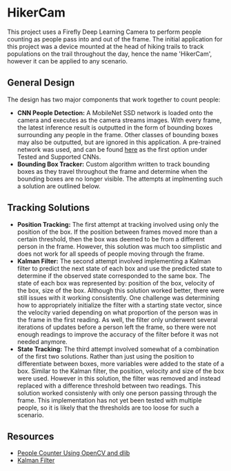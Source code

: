 # HikerCam

This project uses a Firefly Deep Learning Camera to perform people counting as people pass into and out of the frame. The initial application for this project was a device mounted at the head of hiking trails to track populations on the trail throughout the day, hence the name 'HikerCam', however it can be applied to any scenario. 

## General Design
The design has two major components that work together to count people:
* **CNN People Detection:** A MobileNet SSD network is loaded onto the camera and executes as the camera streams images. With every frame, the latest inference result is outputted in the form of bounding boxes surrounding any people in the frame. Other classes of bounding boxes may also be outputted, but are ignored in this application. A pre-trained network was used, and can be found [here](https://www.flir.ca/support-center/iis/machine-vision/application-note/neural-networks-supported-by-the-firefly-dl/) as the first option under Tested and Supported CNNs. 
* **Bounding Box Tracker:** Custom algorithm written to track bounding boxes as they travel throughout the frame and determine when the bounding boxes are no longer visible. The attempts at implmenting such a solution are outlined below.

## Tracking Solutions
* **Position Tracking:** The first attempt at tracking involved using only the position of the box. If the position between frames moved more than a certain threshold, then the box was deemed to be from a different person in the frame. However, this solution was much too simplistic and does not work for all speeds of people moving through the frame.
* **Kalman Filter:** The second attempt involved implementing a Kalman filter to predict the next state of each box and use the predicted state to determine if the observed state corresponded to the same box. The state of each box was represented by: position of the box, velocity of the box, size of the box. Although this solution worked better, there were still issues with it working consistently. One challenge was determining how to appropriately initialize the filter with a starting state vector, since the velocity varied depending on what proportion of the person was in the frame in the first reading. As well, the filter only underwent several iterations of updates before a person left the frame, so there were not enough readings to improve the accuracy of the filter before it was not needed anymore.
* **State Tracking:** The third attempt involved somewhat of a combination of the first two solutions. Rather than just using the position to differentiate between boxes, more variables were added to the state of a box. Similar to the Kalman filter, the position, velocity and size of the box were used. However in this solution, the filter was removed and instead replaced with a difference threshold between two readings. This solution worked consistenly with only one person passing through the frame. This implementation has not yet been tested with multiple people, so it is likely that the thresholds are too loose for such a scenario.

## Resources
* [People Counter Using OpenCV and dlib](https://www.pyimagesearch.com/2018/08/13/opencv-people-counter/)
* [Kalman Filter](https://www.bzarg.com/p/how-a-kalman-filter-works-in-pictures/)
